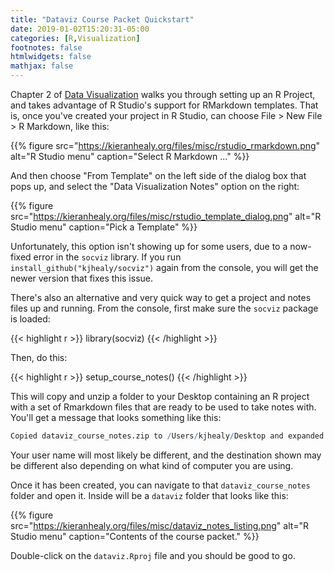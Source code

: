 ```yaml
---
title: "Dataviz Course Packet Quickstart"
date: 2019-01-02T15:20:31-05:00
categories: [R,Visualization]
footnotes: false
htmlwidgets: false
mathjax: false
---
```


Chapter 2 of [Data Visualization](https://amzn.to/2vfAixM) walks you through setting up an R Project, and takes advantage of R Studio's support for RMarkdown templates. That is, once you've created your project in R Studio, can choose File > New File > R Markdown, like this:


{{% figure src="https://kieranhealy.org/files/misc/rstudio_rmarkdown.png" alt="R Studio menu" caption="Select R Markdown ..." %}}

And then choose "From Template" on the left side of the dialog box that pops up, and select the "Data Visualization Notes" option on the right: 

{{% figure src="https://kieranhealy.org/files/misc/rstudio_template_dialog.png" alt="R Studio menu" caption="Pick a Template" %}}

Unfortunately, this option isn't showing up for some users, due to a now-fixed error in the `socviz` library. If you run `install_github("kjhealy/socviz")` again from the console, you will get the newer version that fixes this issue.

There's also an alternative and very quick way to get a project and notes files up and running. From the console, first make sure the `socviz` package is loaded:

{{< highlight r >}}
library(socviz)
{{< /highlight >}}

Then, do this: 

{{< highlight r >}}
setup_course_notes()
{{< /highlight >}}

This will copy and unzip a folder to your Desktop containing an R project with a set of Rmarkdown files that are ready to be used to take notes with. You'll get a message that looks something like this: 

``` r
Copied dataviz_course_notes.zip to /Users/kjhealy/Desktop and expanded it into /Users/kjhealy/Desktop/dataviz_course_notes
```

Your user name will most likely be different, and the destination shown may be different also depending on what kind of computer you are using. 

Once it has been created, you can navigate to that `dataviz_course_notes` folder and open it. Inside will be a `dataviz` folder that looks like this:


{{% figure src="https://kieranhealy.org/files/misc/dataviz_notes_listing.png" alt="R Studio menu" caption="Contents of the course packet." %}}

Double-click on the `dataviz.Rproj` file and you should be good to go.
